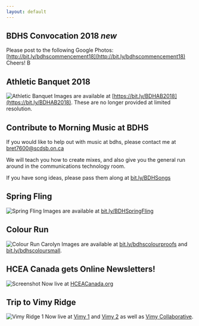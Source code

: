 ```yaml
---
layout: default
---
```

## BDHS Convocation 2018 *new*
Please post to the following Google Photos: [http://bit.ly/bdhscommencement18](http://bit.ly/bdhscommencement18)
Cheers!
B

## Athletic Banquet 2018
![Athletic Banquet](https://brettpetch.github.io/assets/img/hero-ab-1.jpg)
Images are available at [https://bit.ly/BDHAB2018](https://bit.ly/BDHAB2018). These are no longer provided at limited resolution.


## Contribute to Morning Music at BDHS
If you would like to help out with music at bdhs, please contact me at bret7600@scdsb.on.ca

We will teach you how to create mixes, and also give you the general run around in the communications technology room.

If you have song ideas, please pass them along at [bit.ly/BDHSongs](https://bit.ly/BDHSongs)

## Spring Fling
![Spring Fling](https://brettpetch.github.io/assets/img/JamesJung-215.jpg)
Images are available at [bit.ly/BDHSpringFling](https://bit.ly/BDHSpringFling)

## Colour Run

![Colour Run Carolyn](https://brettpetch.github.io/assets/img/ColourRun-small-134.jpg)
Images are available at [bit.ly/bdhscolourproofs](http://bit.ly/bdhscolourproofs) and [bit.ly/bdhscoloursmall](http://bit.ly/bdhscoloursmall).

## HCEA Canada gets Online Newsletters!
![Screenshot](https://brettpetch.github.io/assets/img/hcea/newsletterlanding.png)
Now live at [HCEACanada.org](https://hceacanada.org/membership/newsletter-2/)

## Trip to Vimy Ridge
![Vimy Ridge 1](https://brettpetch.github.io/assets/img/Vimy.jpg)
Now live at [Vimy 1](https://bit.ly/Vimy100-1) and [Vimy 2](https://bit.ly/Vimy100-2) as well as [Vimy Collaborative](https://bit.ly/Vimy100-Collab).
